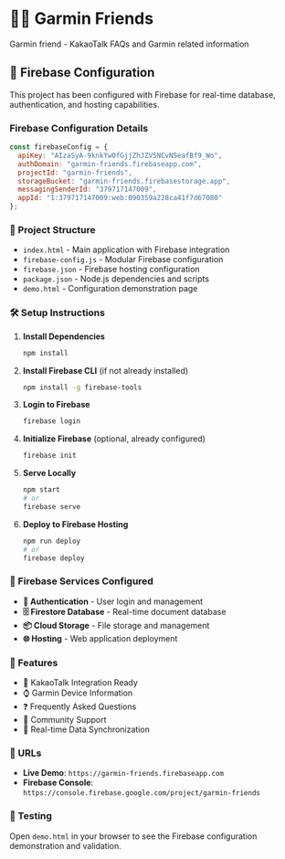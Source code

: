 # 🏃‍♂️ Garmin Friends

Garmin friend - KakaoTalk FAQs and Garmin related information

## 🚀 Firebase Configuration

This project has been configured with Firebase for real-time database, authentication, and hosting capabilities.

### Firebase Configuration Details

```javascript
const firebaseConfig = {
  apiKey: "AIzaSyA-9knkYwOfGjjZhJZV5NCvN5eafBf9_Wo",
  authDomain: "garmin-friends.firebaseapp.com",
  projectId: "garmin-friends",
  storageBucket: "garmin-friends.firebasestorage.app",
  messagingSenderId: "379717147009",
  appId: "1:379717147009:web:090359a228ca41f7d67080"
};
```

### 📁 Project Structure

- `index.html` - Main application with Firebase integration
- `firebase-config.js` - Modular Firebase configuration
- `firebase.json` - Firebase hosting configuration
- `package.json` - Node.js dependencies and scripts
- `demo.html` - Configuration demonstration page

### 🛠️ Setup Instructions

1. **Install Dependencies**
   ```bash
   npm install
   ```

2. **Install Firebase CLI** (if not already installed)
   ```bash
   npm install -g firebase-tools
   ```

3. **Login to Firebase**
   ```bash
   firebase login
   ```

4. **Initialize Firebase** (optional, already configured)
   ```bash
   firebase init
   ```

5. **Serve Locally**
   ```bash
   npm start
   # or
   firebase serve
   ```

6. **Deploy to Firebase Hosting**
   ```bash
   npm run deploy
   # or
   firebase deploy
   ```

### 🔧 Firebase Services Configured

- **🔐 Authentication** - User login and management
- **🗄️ Firestore Database** - Real-time document database
- **📦 Cloud Storage** - File storage and management
- **🌐 Hosting** - Web application deployment

### 📱 Features

- 📱 KakaoTalk Integration Ready
- ⌚ Garmin Device Information
- ❓ Frequently Asked Questions
- 👥 Community Support
- 🔄 Real-time Data Synchronization

### 🔗 URLs

- **Live Demo**: `https://garmin-friends.firebaseapp.com`
- **Firebase Console**: `https://console.firebase.google.com/project/garmin-friends`

### 🧪 Testing

Open `demo.html` in your browser to see the Firebase configuration demonstration and validation.
